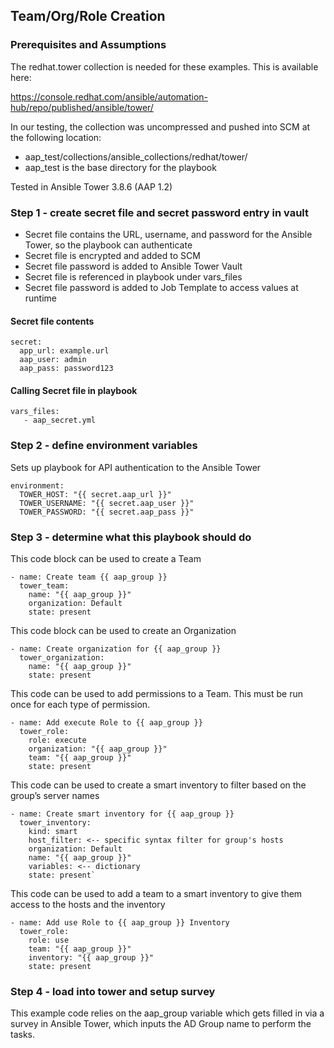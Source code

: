 ## Team/Org/Role Creation

### Prerequisites and Assumptions

The redhat.tower collection is needed for these examples. This is available here:

https://console.redhat.com/ansible/automation-hub/repo/published/ansible/tower/

In our testing, the collection was uncompressed and pushed into SCM at the following location:

- aap_test/collections/ansible_collections/redhat/tower/
- aap_test is the base directory for the playbook

Tested in Ansible Tower 3.8.6 (AAP 1.2)

### Step 1 - create secret file and secret password entry in vault

- Secret file contains the URL, username, and password for the Ansible Tower, so the playbook can authenticate
- Secret file is encrypted and added to SCM
- Secret file password is added to Ansible Tower Vault
- Secret file is referenced in playbook under vars_files
- Secret file password is added to Job Template to access values at runtime 

#### Secret file contents
```
secret:
  app_url: example.url
  aap_user: admin
  aap_pass: password123
```
#### Calling Secret file in playbook
```
vars_files:
   - aap_secret.yml
```
### Step 2 - define environment variables

Sets up playbook for API authentication to the Ansible Tower
```
environment:
  TOWER_HOST: "{{ secret.aap_url }}"
  TOWER_USERNAME: "{{ secret.aap_user }}"
  TOWER_PASSWORD: "{{ secret.aap_pass }}"
```
### Step 3 - determine what this playbook should do

This code block can be used to create a Team
```
- name: Create team {{ aap_group }}
  tower_team:
    name: "{{ aap_group }}"
    organization: Default
    state: present
```
This code block can be used to create an Organization 
``` 
- name: Create organization for {{ aap_group }}
  tower_organization:
    name: "{{ aap_group }}"
    state: present
```
This code can be used to add permissions to a Team. This must be run once for each type of permission.
```
- name: Add execute Role to {{ aap_group }}
  tower_role:
    role: execute
    organization: "{{ aap_group }}"
    team: "{{ aap_group }}"
    state: present
```
This code can be used to create a smart inventory to filter based on the group’s server names
```
- name: Create smart inventory for {{ aap_group }}
  tower_inventory:
    kind: smart
    host_filter: <-- specific syntax filter for group's hosts
    organization: Default
    name: "{{ aap_group }}"
    variables: <-- dictionary
    state: present`
```
This code can be used to add a team to a smart inventory to give them access to the hosts and the inventory
 ```
 - name: Add use Role to {{ aap_group }} Inventory
   tower_role:
     role: use
     team: "{{ aap_group }}"
     inventory: "{{ aap_group }}"
     state: present
 ```  
### Step 4 - load into tower and setup survey

This example code relies on the aap_group variable which gets filled in via a survey in Ansible Tower, which inputs the AD Group name to perform the tasks.
